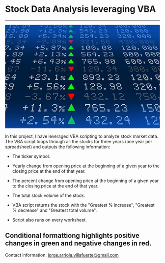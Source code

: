 # Stock Data Analysis leveraging VBA
---------

![stock Market](Images/stockmarket.jpg)

In this project, I have leveraged VBA scripting to analyze stock market data. The VBA script loops through all the stocks for three years (one year per spreadsheet) and outputs the following information: 

 * The ticker symbol.

  * Yearly change from opening price at the beginning of a given year to the closing price at the end of that year.

  * The percent change from opening price at the beginning of a given year to the closing price at the end of that year.

  * The total stock volume of the stock.
   
  * VBA script returns the stock with the "Greatest % increase", "Greatest % decrease" and "Greatest total volume".

  * Script also runs on every worksheet.

Conditional formattiong highlights positive changes in green and negative changes in red.
---------

Contact information: jorge.arriola.villafuerte@gmail.com